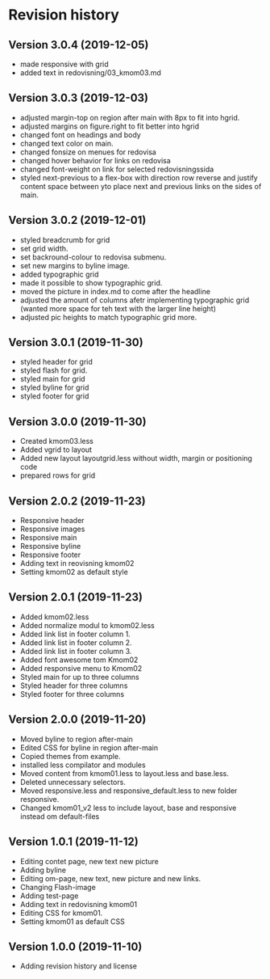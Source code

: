 Revision history
================================

Version 3.0.4 (2019-12-05)
---------------------------------

* made responsive with grid
* added text in redovisning/03_kmom03.md



Version 3.0.3 (2019-12-03)
----------------------------------

* adjusted margin-top on region after main with 8px to fit into hgrid.
* adjusted margins on figure.right to fit better into hgrid
* changed font on headings and body
* changed text color on main.
* changed fonsize on menues for redovisa
* changed hover behavior for links on redovisa
* changed font-weight on link for selected redovisningssida
* styled next-previous to a flex-box with direction row reverse and justify content space between yto place next and previous links on the sides of main.

Version 3.0.2 (2019-12-01)
------------------------------

* styled breadcrumb for grid
* set grid width.
* set backround-colour to redovisa submenu.
* set new margins to byline image.
* added typographic grid
* made it possible to show typographic grid.
* moved the picture in index.md to come after the headline
* adjusted the amount of columns afetr implementing typographic grid (wanted more space for teh text with the larger line height)
* adjusted pic heights to match typographic grid more.

Version 3.0.1 (2019-11-30)
-----------------------------

* styled header for grid
* styled flash for grid.
* styled main for grid
* styled byline for grid
* styled footer for grid

Version 3.0.0 (2019-11-30)
-----------------------------

* Created kmom03.less
* Added vgrid to layout
* Added new layout layoutgrid.less without width, margin or positioning code
* prepared rows for grid

Version 2.0.2 (2019-11-23)
------------------------------

* Responsive header
* Responsive images
* Responsive main
* Responsive byline
* Responsive footer
* Adding text in reovisning kmom02
* Setting kmom02 as default style

Version 2.0.1 (2019-11-23)
---------------------------------

* Added kmom02.less
* Added normalize modul to kmom02.less
* Added link list in footer column 1.
* Added link list in footer column 2.
* Added link list in footer column 3.
* Added font awesome tom Kmom02
* Added responsive menu to Kmom02
* Styled main for up to three columns
* Styled header for three columns
* Styled footer for three columns

Version 2.0.0 (2019-11-20)
----------------------------------

* Moved byline to region after-main
* Edited CSS for byline in region after-main
* Copied themes from example.
* installed less compilator and modules
* Moved content from kmom01.less to layout.less and base.less.
* Deleted unnecessary selectors.
* Moved responsive.less and responsive_default.less to new folder responsive.
* Changed kmom01_v2 less to include layout, base and responsive instead om default-files

Version 1.0.1 (2019-11-12)
-----------------------------------

* Editing contet page, new text new picture
* Adding byline
* Editing om-page, new text, new picture and new links.
* Changing Flash-image
* Adding test-page
* Adding text in redovisning kmom01
* Editing CSS for kmom01.
* Setting kmom01 as default CSS

Version 1.0.0 (2019-11-10)
---------------------------------

* Adding revision history and license
